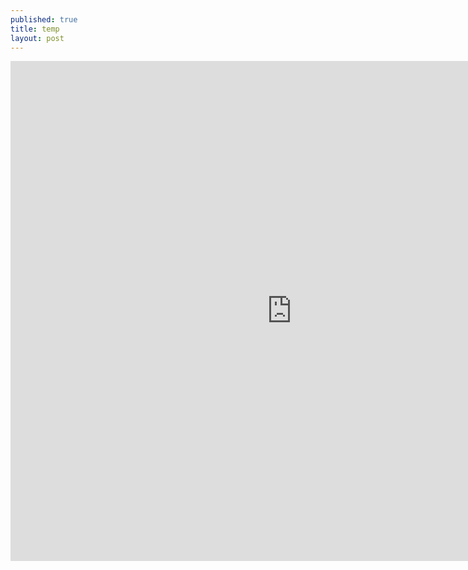 ```yaml
---
published: true
title: temp
layout: post
---
```

<iframe width="900" height="800" frameborder="0" scrolling="no" src="https://plot.ly/~themiyaplotly/3.embed"></iframe>